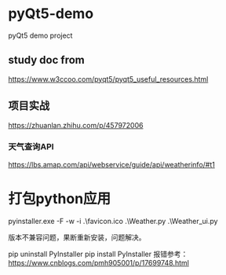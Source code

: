 # pyQt5-demo
pyQt5 demo project

## study doc from
https://www.w3ccoo.com/pyqt5/pyqt5_useful_resources.html

## 项目实战
https://zhuanlan.zhihu.com/p/457972006


### 天气查询API
https://lbs.amap.com/api/webservice/guide/api/weatherinfo/#t1


# 打包python应用

pyinstaller.exe -F -w -i .\favicon.ico .\Weather.py .\Weather_ui.py

 版本不兼容问题，果断重新安装，问题解决。

pip uninstall PyInstaller
pip install PyInstaller
报错参考：
https://www.cnblogs.com/pmh905001/p/17699748.html